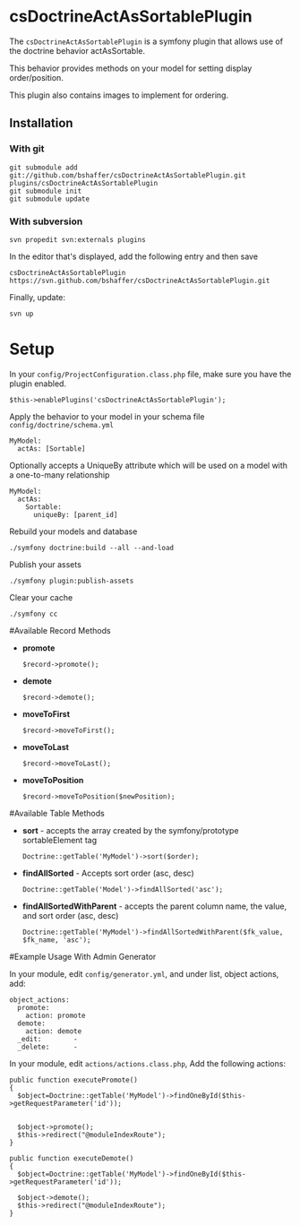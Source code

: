 csDoctrineActAsSortablePlugin
=============================

The `csDoctrineActAsSortablePlugin` is a symfony plugin that allows use of the doctrine behavior actAsSortable.

This behavior provides methods on your model for setting display order/position.

This plugin also contains images to implement for ordering.

Installation
------------

### With git

    git submodule add git://github.com/bshaffer/csDoctrineActAsSortablePlugin.git plugins/csDoctrineActAsSortablePlugin
    git submodule init
    git submodule update

### With subversion

    svn propedit svn:externals plugins

In the editor that's displayed, add the following entry and then save

    csDoctrineActAsSortablePlugin https://svn.github.com/bshaffer/csDoctrineActAsSortablePlugin.git

Finally, update:

    svn up

# Setup

In your `config/ProjectConfiguration.class.php` file, make sure you have
the plugin enabled.

    $this->enablePlugins('csDoctrineActAsSortablePlugin');

Apply the behavior to your model in your schema file `config/doctrine/schema.yml`

    MyModel:
      actAs: [Sortable]

Optionally accepts a UniqueBy attribute which will be used on a model with a one-to-many relationship
    
    MyModel:
      actAs:    
        Sortable:
          uniqueBy: [parent_id]

Rebuild your models and database
  
    ./symfony doctrine:build --all --and-load
    
Publish your assets

    ./symfony plugin:publish-assets

Clear your cache

    ./symfony cc


#Available Record Methods

  * **promote**

        $record->promote();
      
  * **demote**
  
        $record->demote();
      
  * **moveToFirst**
  
        $record->moveToFirst();
      
  * **moveToLast**
  
        $record->moveToLast();
      
  * **moveToPosition**
  
        $record->moveToPosition($newPosition);
        

#Available Table Methods

  * **sort** - accepts the array created by the symfony/prototype sortableElement tag

        Doctrine::getTable('MyModel')->sort($order);

  * **findAllSorted** - Accepts sort order (asc, desc)

        Doctrine::getTable('Model')->findAllSorted('asc');

  * **findAllSortedWithParent** - accepts the parent column name, the value, and sort order (asc, desc)

        Doctrine::getTable('MyModel')->findAllSortedWithParent($fk_value, $fk_name, 'asc');


#Example Usage With Admin Generator

In your module, edit `config/generator.yml`, and under list, object actions, add:

    object_actions:
      promote:
        action: promote
      demote:
        action: demote
      _edit:        -
      _delete:      -
          
In your module, edit `actions/actions.class.php`, Add the following actions:
  
    public function executePromote()
    {
      $object=Doctrine::getTable('MyModel')->findOneById($this->getRequestParameter('id'));


      $object->promote();
      $this->redirect("@moduleIndexRoute");
    }

    public function executeDemote()
    {
      $object=Doctrine::getTable('MyModel')->findOneById($this->getRequestParameter('id'));

      $object->demote();
      $this->redirect("@moduleIndexRoute");
    }